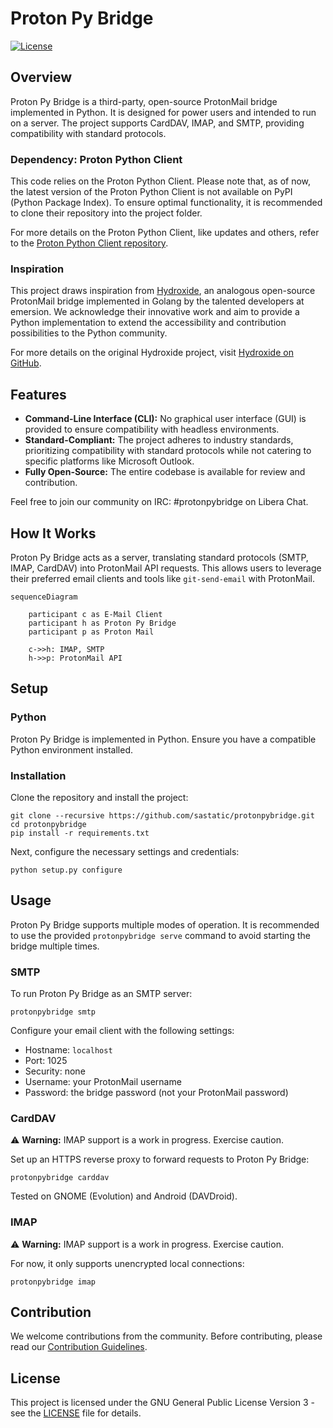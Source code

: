 # Proton Py Bridge

[![License](https://img.shields.io/badge/License-GPLv3-blue.svg)](LICENSE)

## Overview

Proton Py Bridge is a third-party, open-source ProtonMail bridge implemented in Python. It is designed for power users and intended to run on a server. The project supports CardDAV, IMAP, and SMTP, providing compatibility with standard protocols.

### Dependency: Proton Python Client

This code relies on the Proton Python Client. Please note that, as of now, the latest version of the Proton Python Client is not available on PyPI (Python Package Index). To ensure optimal functionality, it is recommended to clone their repository into the project folder.

For more details on the Proton Python Client, like updates and others, refer to the [Proton Python Client repository](https://github.com/protonmail/proton-python-client).

### Inspiration

This project draws inspiration from [Hydroxide](https://github.com/emersion/hydroxide.git), an analogous open-source ProtonMail bridge implemented in Golang by the talented developers at emersion. We acknowledge their innovative work and aim to provide a Python implementation to extend the accessibility and contribution possibilities to the Python community.

For more details on the original Hydroxide project, visit [Hydroxide on GitHub](https://github.com/emersion/hydroxide.git).

## Features

- **Command-Line Interface (CLI):** No graphical user interface (GUI) is provided to ensure compatibility with headless environments.
- **Standard-Compliant:** The project adheres to industry standards, prioritizing compatibility with standard protocols while not catering to specific platforms like Microsoft Outlook.
- **Fully Open-Source:** The entire codebase is available for review and contribution.

Feel free to join our community on IRC: #protonpybridge on Libera Chat.

## How It Works

Proton Py Bridge acts as a server, translating standard protocols (SMTP, IMAP, CardDAV) into ProtonMail API requests. This allows users to leverage their preferred email clients and tools like `git-send-email` with ProtonMail.

```mermaid
sequenceDiagram

    participant c as E-Mail Client
    participant h as Proton Py Bridge
    participant p as Proton Mail

    c->>h: IMAP, SMTP
    h->>p: ProtonMail API
```

## Setup

### Python

Proton Py Bridge is implemented in Python. Ensure you have a compatible Python environment installed.

### Installation

Clone the repository and install the project:

```shell
git clone --recursive https://github.com/sastatic/protonpybridge.git
cd protonpybridge
pip install -r requirements.txt
```

Next, configure the necessary settings and credentials:

```shell
python setup.py configure
```

## Usage

Proton Py Bridge supports multiple modes of operation. It is recommended to use the provided `protonpybridge serve` command to avoid starting the bridge multiple times.

### SMTP

To run Proton Py Bridge as an SMTP server:

```shell
protonpybridge smtp
```

Configure your email client with the following settings:

- Hostname: `localhost`
- Port: 1025
- Security: none
- Username: your ProtonMail username
- Password: the bridge password (not your ProtonMail password)

### CardDAV

⚠️ **Warning:** IMAP support is a work in progress. Exercise caution.

Set up an HTTPS reverse proxy to forward requests to Proton Py Bridge:

```shell
protonpybridge carddav
```

Tested on GNOME (Evolution) and Android (DAVDroid).

### IMAP

⚠️ **Warning:** IMAP support is a work in progress. Exercise caution.

For now, it only supports unencrypted local connections:

```shell
protonpybridge imap
```

## Contribution

We welcome contributions from the community. Before contributing, please read our [Contribution Guidelines](CONTRIBUTING.md).

## License

This project is licensed under the GNU General Public License Version 3 - see the [LICENSE](LICENSE) file for details.